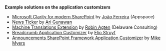**Example solutions on the application customizers**

- [Microsoft Clarity for modern SharePoint](https://adoption.microsoft.com/en-us/sample-solution-gallery/sample/pnp-sp-dev-spfx-extensions-js-application-microsoft-clarity/) by [João Ferreira](https://adoption.microsoft.com/en-us/sample-solution-gallery/joaoferreira/) (Appspace)
- [News Ticker](https://adoption.microsoft.com/en-us/sample-solution-gallery/sample/pnp-sp-dev-spfx-extensions-react-application-news-ticker/) by [Ari Gunawan](https://adoption.microsoft.com/en-us/sample-solution-gallery/AriGunawan/)
- [Machine Translations Extension](https://adoption.microsoft.com/en-us/sample-solution-gallery/sample/pnp-sp-dev-spfx-extensions-react-application-machine-translations/) by [Robin Agten](https://adoption.microsoft.com/en-us/sample-solution-gallery/agtenr/) (Delaware Consulting)
- [Breadcrumb Application Customizer](https://adoption.microsoft.com/en-us/sample-solution-gallery/sample/pnp-sp-dev-spfx-extensions-react-application-breadcrumb/) by [Elio Struyf](https://adoption.microsoft.com/en-us/sample-solution-gallery/estruyf/)
- [Announcements SharePoint Framework Application Customizer](https://adoption.microsoft.com/en-us/sample-solution-gallery/sample/pnp-sp-dev-spfx-extensions-react-application-announcements/) by [Mike Myers](https://adoption.microsoft.com/en-us/sample-solution-gallery/thespooler/)